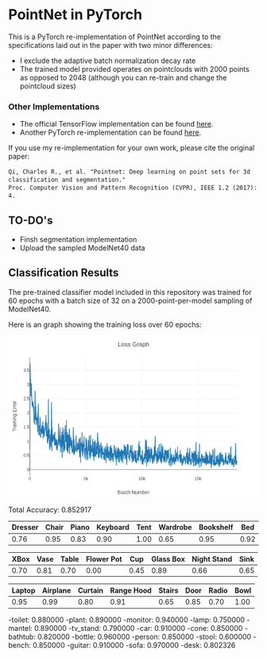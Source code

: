 # PointNet in PyTorch

This is a PyTorch re-implementation of PointNet according to the specifications laid out in the paper with two minor differences:

 * I exclude the adaptive batch normalization decay rate
 * The trained model provided operates on pointclouds with 2000 points as opposed to 2048 (although you can re-train and change the pointcloud sizes)

### Other Implementations
 * The official TensorFlow implementation can be found [here](https://github.com/charlesq34/pointnet).
 * Another PyTorch re-implementation can be found [here](https://github.com/fxia22/pointnet.pytorch).

If you use my re-implementation for your own work, please cite the original paper:

```
Qi, Charles R., et al. "Pointnet: Deep learning on point sets for 3d classification and segmentation." 
Proc. Computer Vision and Pattern Recognition (CVPR), IEEE 1.2 (2017): 4.
```

## TO-DO's
 * Finsh segmentation implementation
 * Upload the sampled ModelNet40 data





## Classification Results

The pre-trained classifier model included in this repository was trained for 60 epochs with a batch size of 32 on a 2000-point-per-model sampling of ModelNet40.

Here is an graph showing the training loss over 60 epochs:

![classifier_training_loss](img/classification_training_loss.png)


Total Accuracy: 0.852917

| Dresser | Chair | Piano | Keyboard | Tent | Wardrobe | Bookshelf | Bed |
| ------- | ----- | ----- | -------- | ---- | -------- | --------- | --- |
| 0.76 | 0.95 |0.83 | 0.90 | 1.00 | 0.65 | 0.95 | 0.92 |

| XBox | Vase | Table | Flower Pot | Cup | Glass Box | Night Stand | Sink|
| ------- | ----- | ----- | -------- | ---- | -------- | --------- | --- |
| 0.70 | 0.81 |0.70 | 0.00 | 0.45 | 0.89 | 0.66 | 0.65 |

| Laptop | Airplane | Curtain | Range Hood | Stairs | Door | Radio | Bowl|
| ------- | ----- | ----- | -------- | ---- | -------- | --------- | --- |
| 0.95 | 0.99 |0.80 | 0.91 | 0.65 | 0.85 | 0.70 | 1.00 |



-toilet: 0.880000
-plant: 0.890000
-monitor: 0.940000
-lamp: 0.750000
-mantel: 0.890000
-tv_stand: 0.790000
-car: 0.910000
-cone: 0.850000
-bathtub: 0.820000
-bottle: 0.960000
-person: 0.850000
-stool: 0.600000
-bench: 0.850000
-guitar: 0.910000
-sofa: 0.970000
-desk: 0.802326

